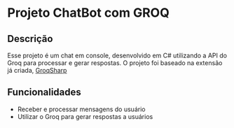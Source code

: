 <h1>Projeto ChatBot com GROQ </h1>

## Descrição

Esse projeto é um chat em console, desenvolvido em C# utilizando a API do Groq para processar e gerar respostas.
O projeto foi baseado na extensão já criada, [GroqSharp](https://github.com/Sarel-Esterhuizen/GroqSharp)

## Funcionalidades

* Receber e processar mensagens do usuário
* Utilizar o Groq para gerar respostas a usuários
  

